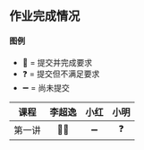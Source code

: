 ## 作业完成情况

#### 图例
* 💯 = 提交并完成要求
* ❓ = 提交但不满足要求
* ➖ = 尚未提交


| 课程        | 李超逸 | 小红  | 小明    |
| ---------- |:-----:|:-----:|:-----:|
| 第一讲      | 💯    | ➖     | ❓     |